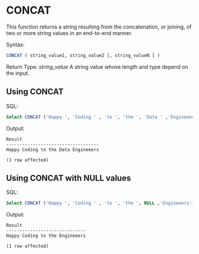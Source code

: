# CONCAT

This function returns a string resulting from the concatenation, or joining, of two or more string values in an end-to-end manner.

Syntax:
```SQL
CONCAT ( string_value1, string_value2 [, string_valueN ] )
```

Return Type:
*string_value*
A string value whose length and type depend on the input.

## Using CONCAT
SQL:
```SQL
Select CONCAT ('Happy ', 'Coding ' , 'to ', 'the ', 'Data ' ,'Engineeers') as Result
```

Output:
```
Result
-----------------------------------
Happy Coding to the Data Engineeers

(1 row affected)
```

## Using CONCAT with NULL values
SQL:
```SQL
Select CONCAT ('Happy ', 'Coding ' , 'to ', 'the ', NULL ,'Engineeers') as Result
```
Output:
```
Result
------------------------------
Happy Coding to the Engineeers

(1 row affected)
```

